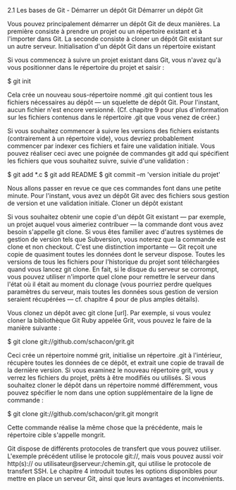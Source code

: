 2.1 Les bases de Git - Démarrer un dépôt Git
Démarrer un dépôt Git

Vous pouvez principalement démarrer un dépôt Git de deux manières. La première consiste à prendre un projet ou un répertoire existant et à l'importer dans Git. La seconde consiste à cloner un dépôt Git existant sur un autre serveur.
Initialisation d'un dépôt Git dans un répertoire existant

Si vous commencez à suivre un projet existant dans Git, vous n'avez qu'à vous positionner dans le répertoire du projet et saisir :

$ git init

Cela crée un nouveau sous-répertoire nommé .git qui contient tous les fichiers nécessaires au dépôt — un squelette de dépôt Git. Pour l'instant, aucun fichier n'est encore versionné. (Cf. chapitre 9 pour plus d'information sur les fichiers contenus dans le répertoire .git que vous venez de créer.)

Si vous souhaitez commencer à suivre les versions des fichiers existants (contrairement à un répertoire vide), vous devriez probablement commencer par indexer ces fichiers et faire une validation initiale. Vous pouvez réaliser ceci avec une poignée de commandes git add qui spécifient les fichiers que vous souhaitez suivre, suivie d'une validation :

$ git add *.c
$ git add README
$ git commit –m 'version initiale du projet'

Nous allons passer en revue ce que ces commandes font dans une petite minute. Pour l'instant, vous avez un dépôt Git avec des fichiers sous gestion de version et une validation initiale.
Cloner un dépôt existant

Si vous souhaitez obtenir une copie d'un dépôt Git existant — par exemple, un projet auquel vous aimeriez contribuer — la commande dont vous avez besoin s'appelle git clone. Si vous êtes familier avec d'autres systèmes de gestion de version tels que Subversion, vous noterez que la commande est clone et non checkout. C'est une distinction importante — Git reçoit une copie de quasiment toutes les données dont le serveur dispose. Toutes les versions de tous les fichiers pour l'historique du projet sont téléchargées quand vous lancez git clone. En fait, si le disque du serveur se corrompt, vous pouvez utiliser n'importe quel clone pour remettre le serveur dans l'état où il était au moment du clonage (vous pourriez perdre quelques paramètres du serveur, mais toutes les données sous gestion de version seraient récupérées — cf. chapitre 4 pour de plus amples détails).

Vous clonez un dépôt avec git clone [url]. Par exemple, si vous voulez cloner la bibliothèque Git Ruby appelée Grit, vous pouvez le faire de la manière suivante :

$ git clone git://github.com/schacon/grit.git

Ceci crée un répertoire nommé grit, initialise un répertoire .git à l'intérieur, récupère toutes les données de ce dépôt, et extrait une copie de travail de la dernière version. Si vous examinez le nouveau répertoire grit, vous y verrez les fichiers du projet, prêts à être modifiés ou utilisés. Si vous souhaitez cloner le dépôt dans un répertoire nommé différemment, vous pouvez spécifier le nom dans une option supplémentaire de la ligne de commande :

$ git clone git://github.com/schacon/grit.git mongrit

Cette commande réalise la même chose que la précédente, mais le répertoire cible s'appelle mongrit.

Git dispose de différents protocoles de transfert que vous pouvez utiliser. L'exemple précédent utilise le protocole git://, mais vous pouvez aussi voir http(s):// ou utilisateur@serveur:/chemin.git, qui utilise le protocole de transfert SSH. Le chapitre 4 introduit toutes les options disponibles pour mettre en place un serveur Git, ainsi que leurs avantages et inconvénients.

